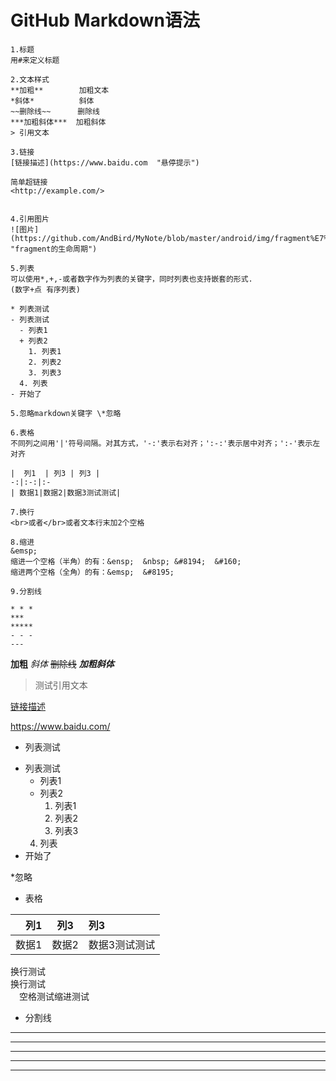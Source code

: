 # GitHub Markdown语法


```
1.标题
用#来定义标题

2.文本样式
**加粗**        加粗文本
*斜体*          斜体
~~删除线~~      删除线
***加粗斜体***  加粗斜体
> 引用文本

3.链接
[链接描述](https://www.baidu.com  "悬停提示")

简单超链接
<http://example.com/>


4.引用图片
![图片](https://github.com/AndBird/MyNote/blob/master/android/img/fragment%E7%94%9F%E5%91%BD%E5%91%A8%E6%9C%9F.png "fragment的生命周期")

5.列表
可以使用*,+,-或者数字作为列表的关键字，同时列表也支持嵌套的形式.
(数字+点 有序列表)

* 列表测试
- 列表测试
  - 列表1
  + 列表2
    1. 列表1
    2. 列表2
    3. 列表3
  4. 列表
- 开始了

5.忽略markdown关键字 \*忽略

6.表格
不同列之间用'|'符号间隔。对其方式，'-:'表示右对齐；':-:'表示居中对齐；':-'表示左对齐

|  列1  | 列3 | 列3 |
-:|:-:|:-
| 数据1|数据2|数据3测试测试|

7.换行
<br>或者</br>或者文本行末加2个空格

8.缩进
&emsp;
缩进一个空格（半角）的有：&ensp;  &nbsp; &#8194;  &#160;
缩进两个空格（全角）的有：&emsp;  &#8195;

9.分割线

* * *
***
*****
- - -
---

```

**加粗**  *斜体*   ~~删除线~~  ***加粗斜体***  
>  测试引用文本

[链接描述](https://www.baidu.com  "悬停提示")

<https://www.baidu.com/>

* 列表测试
- 列表测试
  - 列表1
  + 列表2
    1. 列表1
    2. 列表2
    3. 列表3
  4. 列表
- 开始了

\*忽略

* 表格

|  列1  | 列3 | 列3 |
-:|:-:|:-
| 数据1|数据2|数据3测试测试|

换行测试  
换行测试  
&emsp;空格测试缩进测试

* 分割线
* * *
***
*****
- - -
---




